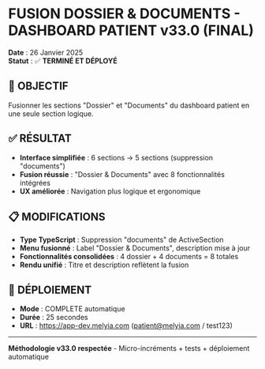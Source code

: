 # FUSION DOSSIER & DOCUMENTS - DASHBOARD PATIENT v33.0 (FINAL)

**Date** : 26 Janvier 2025  
**Statut** : ✅ **TERMINÉ ET DÉPLOYÉ**

## 🎯 **OBJECTIF**

Fusionner les sections "Dossier" et "Documents" du dashboard patient en une seule section logique.

## ✅ **RÉSULTAT**

- **Interface simplifiée** : 6 sections → 5 sections (suppression "documents")
- **Fusion réussie** : "Dossier & Documents" avec 8 fonctionnalités intégrées
- **UX améliorée** : Navigation plus logique et ergonomique

## 📋 **MODIFICATIONS**

- **Type TypeScript** : Suppression "documents" de ActiveSection
- **Menu fusionné** : Label "Dossier & Documents", description mise à jour
- **Fonctionnalités consolidées** : 4 dossier + 4 documents = 8 totales
- **Rendu unifié** : Titre et description reflètent la fusion

## 🚀 **DÉPLOIEMENT**

- **Mode** : COMPLETE automatique
- **Durée** : 25 secondes
- **URL** : https://app-dev.melyia.com (patient@melyia.com / test123)

---

**Méthodologie v33.0 respectée** - Micro-incréments + tests + déploiement automatique
